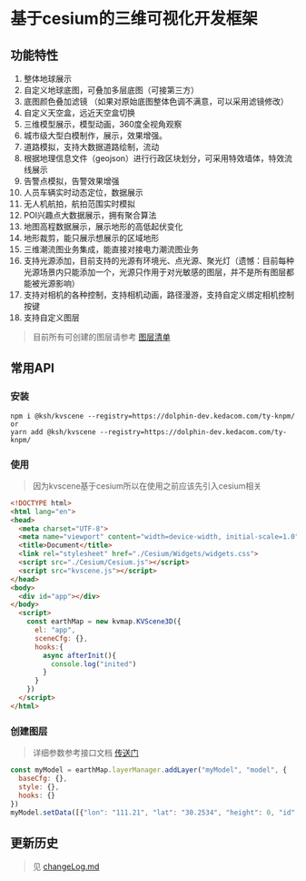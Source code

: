 # 基于cesium的三维可视化开发框架

## 功能特性

1. 整体地球展示
2. 自定义地球底图，可叠加多层底图（可接第三方）
3. 底图颜色叠加滤镜 （如果对原始底图整体色调不满意，可以采用滤镜修改）
4. 自定义天空盒，远近天空盒切换
5. 三维模型展示，模型动画，360度全视角观察
6. 城市级大型白模制作，展示，效果增强。
7. 道路模拟，支持大数据道路绘制，流动
8. 根据地理信息文件（geojson）进行行政区块划分，可采用特效墙体，特效流线展示
9. 告警点模拟，告警效果增强
10. 人员车辆实时动态定位，数据展示
11. 无人机航拍，航拍范围实时模拟
12. POI兴趣点大数据展示，拥有聚合算法
13. 地图高程数据展示，展示地形的高低起伏变化
14. 地形裁剪，能只展示想展示的区域地形
15. 三维潮流图业务集成，能直接对接电力潮流图业务
16. 支持光源添加，目前支持的光源有环境光、点光源、聚光灯（遗憾：目前每种光源场景内只能添加一个，光源只作用于对光敏感的图层，并不是所有图层都能被光源影响）
17. 支持对相机的各种控制，支持相机动画，路径漫游，支持自定义绑定相机控制按键
18. 支持自定义图层

> 目前所有可创建的图层请参考
[图层清单](https://10.67.24.188:8081/kvsceneDocs/layerList/#%E7%82%B9%E5%9B%BE%E5%B1%82)

## 常用API

### 安装

```shell
npm i @ksh/kvscene --registry=https://dolphin-dev.kedacom.com/ty-knpm/
or
yarn add @ksh/kvscene --registry=https://dolphin-dev.kedacom.com/ty-knpm/

```

### 使用

> 因为kvscene基于cesium所以在使用之前应该先引入cesium相关

```html
<!DOCTYPE html>
<html lang="en">
<head>
  <meta charset="UTF-8">
  <meta name="viewport" content="width=device-width, initial-scale=1.0">
  <title>Document</title>
  <link rel="stylesheet" href="./Cesium/Widgets/widgets.css">
  <script src="./Cesium/Cesium.js"></script>
  <script src="kvscene.js"></script>
</head>
<body>
  <div id="app"></div>
</body>
  <script>
    const earthMap = new kvmap.KVScene3D({
      el: "app",
      sceneCfg: {},
      hooks:{
        async afterInit(){
          console.log("inited")
        }
      }
    })
  </script>
</html>

```

### 创建图层

> 详细参数参考接口文档
[传送门](https://10.67.24.188:8081/kvsceneDocs)

```javascript
const myModel = earthMap.layerManager.addLayer("myModel", "model", {
  baseCfg: {},
  style: {},
  hooks: {}
})
myModel.setData([{"lon": "111.21", "lat": "30.2534", "height": 0, "id": "model1"}])

```

## 更新历史

> 见
[changeLog.md](https://szgitlab.kedacom.com/kdksh/kvmap/blob/newKvmap/changelog.md)
